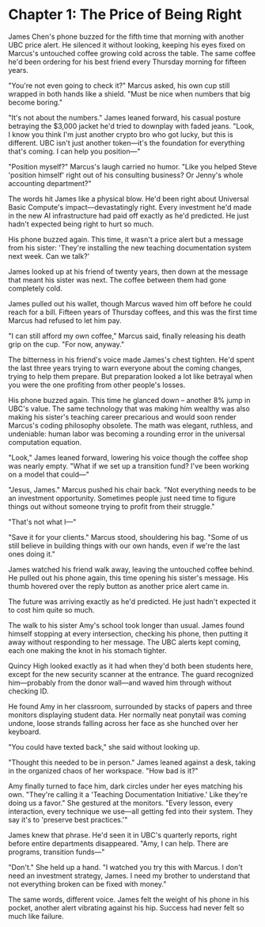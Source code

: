 # Chapter 1: The Price of Being Right

James Chen's phone buzzed for the fifth time that morning with another UBC price alert. He silenced it without looking, keeping his eyes fixed on Marcus's untouched coffee growing cold across the table. The same coffee he'd been ordering for his best friend every Thursday morning for fifteen years.

"You're not even going to check it?" Marcus asked, his own cup still wrapped in both hands like a shield. "Must be nice when numbers that big become boring."

"It's not about the numbers." James leaned forward, his casual posture betraying the $3,000 jacket he'd tried to downplay with faded jeans. "Look, I know you think I'm just another crypto bro who got lucky, but this is different. UBC isn't just another token—it's the foundation for everything that's coming. I can help you position—"

"Position myself?" Marcus's laugh carried no humor. "Like you helped Steve 'position himself' right out of his consulting business? Or Jenny's whole accounting department?"

The words hit James like a physical blow. He'd been right about Universal Basic Compute's impact—devastatingly right. Every investment he'd made in the new AI infrastructure had paid off exactly as he'd predicted. He just hadn't expected being right to hurt so much.

His phone buzzed again. This time, it wasn't a price alert but a message from his sister: 'They're installing the new teaching documentation system next week. Can we talk?'

James looked up at his friend of twenty years, then down at the message that meant his sister was next. The coffee between them had gone completely cold.

James pulled out his wallet, though Marcus waved him off before he could reach for a bill. Fifteen years of Thursday coffees, and this was the first time Marcus had refused to let him pay.

"I can still afford my own coffee," Marcus said, finally releasing his death grip on the cup. "For now, anyway."

The bitterness in his friend's voice made James's chest tighten. He'd spent the last three years trying to warn everyone about the coming changes, trying to help them prepare. But preparation looked a lot like betrayal when you were the one profiting from other people's losses.

His phone buzzed again. This time he glanced down – another 8% jump in UBC's value. The same technology that was making him wealthy was also making his sister's teaching career precarious and would soon render Marcus's coding philosophy obsolete. The math was elegant, ruthless, and undeniable: human labor was becoming a rounding error in the universal computation equation.

"Look," James leaned forward, lowering his voice though the coffee shop was nearly empty. "What if we set up a transition fund? I've been working on a model that could—"

"Jesus, James." Marcus pushed his chair back. "Not everything needs to be an investment opportunity. Sometimes people just need time to figure things out without someone trying to profit from their struggle."

"That's not what I—"

"Save it for your clients." Marcus stood, shouldering his bag. "Some of us still believe in building things with our own hands, even if we're the last ones doing it."

James watched his friend walk away, leaving the untouched coffee behind. He pulled out his phone again, this time opening his sister's message. His thumb hovered over the reply button as another price alert came in.

The future was arriving exactly as he'd predicted. He just hadn't expected it to cost him quite so much.

The walk to his sister Amy's school took longer than usual. James found himself stopping at every intersection, checking his phone, then putting it away without responding to her message. The UBC alerts kept coming, each one making the knot in his stomach tighter.

Quincy High looked exactly as it had when they'd both been students here, except for the new security scanner at the entrance. The guard recognized him—probably from the donor wall—and waved him through without checking ID.

He found Amy in her classroom, surrounded by stacks of papers and three monitors displaying student data. Her normally neat ponytail was coming undone, loose strands falling across her face as she hunched over her keyboard.

"You could have texted back," she said without looking up.

"Thought this needed to be in person." James leaned against a desk, taking in the organized chaos of her workspace. "How bad is it?"

Amy finally turned to face him, dark circles under her eyes matching his own. "They're calling it a 'Teaching Documentation Initiative.' Like they're doing us a favor." She gestured at the monitors. "Every lesson, every interaction, every technique we use—all getting fed into their system. They say it's to 'preserve best practices.'"

James knew that phrase. He'd seen it in UBC's quarterly reports, right before entire departments disappeared. "Amy, I can help. There are programs, transition funds—"

"Don't." She held up a hand. "I watched you try this with Marcus. I don't need an investment strategy, James. I need my brother to understand that not everything broken can be fixed with money."

The same words, different voice. James felt the weight of his phone in his pocket, another alert vibrating against his hip. Success had never felt so much like failure.
